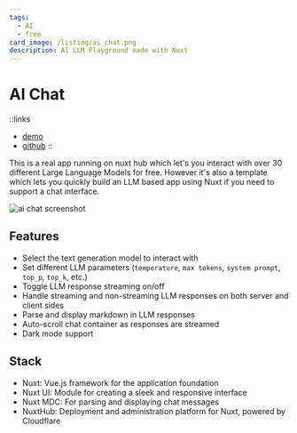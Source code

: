 ```yaml
---
tags:
  - AI
  - free
card_image: /listing/ai_chat.png
description: AI LLM Playground made with Nuxt
---
```


# AI Chat

::links
- [demo](https://hub-chat.nuxt.dev)
- [github](https://github.com/ra-jeev/hub-chat)
::

This is a real app running on nuxt hub which let's you interact with over 30 different Large Language Models for free. However it's also a template which lets you quickly build an LLM based app using Nuxt if you need to support a chat interface.

![ai chat screenshot](/ai-chat.png)

## Features

- Select the text generation model to interact with
- Set different LLM parameters (`temperature`, `max tokens`, `system prompt`, `top_p`, `top_k`, etc.)
- Toggle LLM response streaming on/off
- Handle streaming and non-streaming LLM responses on both server and client sides
- Parse and display markdown in LLM responses
- Auto-scroll chat container as responses are streamed
- Dark mode support

## Stack

- Nuxt: Vue.js framework for the application foundation
- Nuxt UI: Module for creating a sleek and responsive interface
- Nuxt MDC: For parsing and displaying chat messages
- NuxtHub: Deployment and administration platform for Nuxt, powered by Cloudflare

